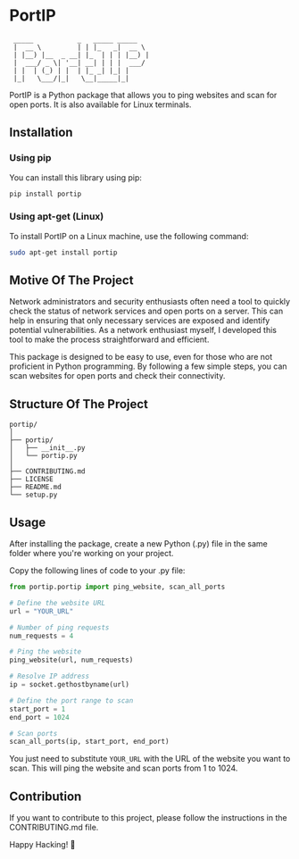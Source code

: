 # PortIP

```
 _____           _   _____ _____  
 |  __ \         | | |_   _|  __ \ 
 | |__) |__  _ __| |_  | | | |__) |
 |  ___/ _ \| '__| __| | | |  ___/ 
 | |  | (_) | |  | |_ _| |_| |     
 |_|   \___/|_|   \__|_____|_|     
```

PortIP is a Python package that allows you to ping websites and scan for open ports. It is also available for Linux terminals.

## Installation

### Using pip

You can install this library using pip:

```bash
pip install portip
```

### Using apt-get (Linux)

To install PortIP on a Linux machine, use the following command:

```bash
sudo apt-get install portip
```

## Motive Of The Project

Network administrators and security enthusiasts often need a tool to quickly check the status of network services and open ports on a server. This can help in ensuring that only necessary services are exposed and identify potential vulnerabilities. As a network enthusiast myself, I developed this tool to make the process straightforward and efficient.

This package is designed to be easy to use, even for those who are not proficient in Python programming. By following a few simple steps, you can scan websites for open ports and check their connectivity.

## Structure Of The Project

```
portip/
│
├── portip/
│   ├── __init__.py
│   └── portip.py
│
├── CONTRIBUTING.md
├── LICENSE
├── README.md
└── setup.py
```

## Usage

After installing the package, create a new Python (.py) file in the same folder where you're working on your project.

Copy the following lines of code to your .py file:

```python
from portip.portip import ping_website, scan_all_ports

# Define the website URL
url = "YOUR_URL"

# Number of ping requests
num_requests = 4

# Ping the website
ping_website(url, num_requests)

# Resolve IP address
ip = socket.gethostbyname(url)

# Define the port range to scan
start_port = 1
end_port = 1024

# Scan ports
scan_all_ports(ip, start_port, end_port)
```

You just need to substitute `YOUR_URL` with the URL of the website you want to scan. This will ping the website and scan ports from 1 to 1024.

## Contribution

If you want to contribute to this project, please follow the instructions in the CONTRIBUTING.md file.

Happy Hacking! 🚀